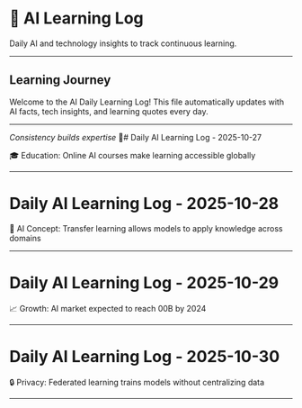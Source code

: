 # 🤖 AI Learning Log

Daily AI and technology insights to track continuous learning.

---

## Learning Journey

Welcome to the AI Daily Learning Log! This file automatically updates with AI facts, tech insights, and learning quotes every day.

---

*Consistency builds expertise* 🚀# Daily AI Learning Log - 2025-10-27

🎓 Education: Online AI courses make learning accessible globally

---

# Daily AI Learning Log - 2025-10-28

🧠 AI Concept: Transfer learning allows models to apply knowledge across domains

---

# Daily AI Learning Log - 2025-10-29

📈 Growth: AI market expected to reach 00B by 2024

---

# Daily AI Learning Log - 2025-10-30

🔒 Privacy: Federated learning trains models without centralizing data

---

